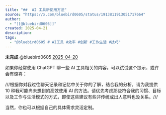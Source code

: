 ```yaml
---
title: "##  AI 工具新使用方法"
source: "https://x.com/bluebird0605/status/1913811913051717664"
author:
  - "[[@bluebird0605]]"
created: 2025-04-21
description:
tags:
  - "@bluebird0605 # AI工具 #效率 #创新 #工作生活 #技巧"
---
```

**未完成** @bluebird0605 [2025-04-20](https://x.com/bluebird0605/status/1913811913051717664)

如果你经常使用 ChatGPT 聊一些 AI 工具相关的内容，可以试试这个提示，或许会有惊喜：

///根据你对我过往聊天记录和记忆中关于你的了解，结合我的分析，请为我提供 10 种我可能尚未想到的高效使用 AI 的方法。请优先考虑那些符合我的习惯、目标以及工作与生活模式的方式，即使这些建议有些非传统或出人意料也没关系。///

当然，你也可以根据自己的具体需求灵活定制。
